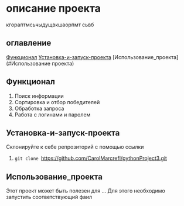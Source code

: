 # описание проекта
кгораптмсьчыдущвкшаорпмт сьвб


## оглавление
[Функционал](#Функционал)
[Установка-и-запуск-проекта](#Установка-и-запуск-проекта)
[Использование_проекта](#Использование проекта)
## Функционал 
1. Поиск информации
2. Сортировка и отбор победителей
3. Обработка запроса
4. Работа с логинами и паролем

## Установка-и-запуск-проекта
Склонируйте к себе репрозиторий с помощью ссылки
1. `git clone `https://github.com/CarolMarcrefl/pythonProject3.git
## Использование_проекта
Этот проект может быть полезен для ...
Для этого необходимо запустить соответствующий фаил
